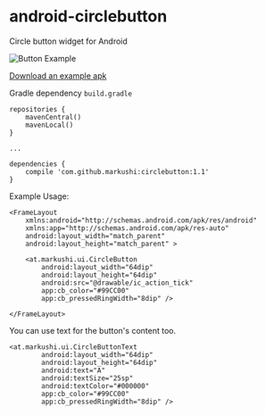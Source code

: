 android-circlebutton
====================

Circle button widget for Android

![Button Example](example/example.gif)

[Download an example apk](example/example.apk)

Gradle dependency  ```build.gradle```

```
repositories {
    mavenCentral()
    mavenLocal()
}

...

dependencies {
    compile 'com.github.markushi:circlebutton:1.1'
}
```

Example Usage:
```
<FrameLayout
	xmlns:android="http://schemas.android.com/apk/res/android"
	xmlns:app="http://schemas.android.com/apk/res-auto"
	android:layout_width="match_parent"
	android:layout_height="match_parent" >

	<at.markushi.ui.CircleButton
		android:layout_width="64dip"
		android:layout_height="64dip"
		android:src="@drawable/ic_action_tick"
		app:cb_color="#99CC00"
		app:cb_pressedRingWidth="8dip" />

</FrameLayout>
```

You can use text for the button's content too.
```
<at.markushi.ui.CircleButtonText
        android:layout_width="64dip"
        android:layout_height="64dip"
        android:text="A"
        android:textSize="25sp"
        android:textColor="#000000"
        app:cb_color="#99CC00"
        app:cb_pressedRingWidth="8dip" />
```
